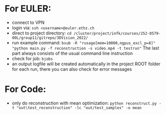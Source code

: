 # For EULER:
- connect to VPN
- login via: `ssh <username>@euler.ethz.ch`
- direct to project directory:
        `cd /cluster/project/infk/courses/252-0579-00L/group11/gitrepo/3DVision_2022/`
- run example command:
        `bsub -R "rusage[mem=10000,ngpus_excl_p=8]" "python main.py -f reconstruction -s video.mp4 -t testrun"`
        The last part always consists of the usual command line instruction
- check for job: `bjobs`
- an output logfile will be created automatically in the project ROOT folder for each run, there you can also check for error messages

# For Code:
- only do reconstruction with mean optimization: `python reconstruct.py -t "out\test_reconstruction" -lc "out/test_samples" -o mean`